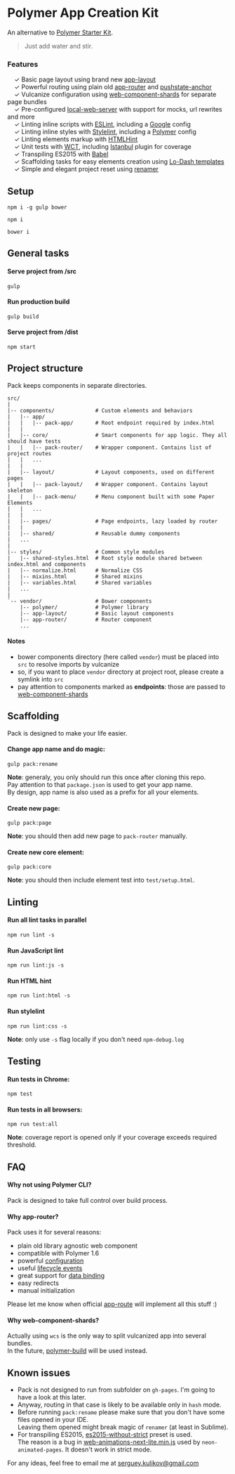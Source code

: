 # Polymer App Creation Kit

An alternative to [Polymer Starter Kit](https://github.com/PolymerElements/polymer-starter-kit).

> Just add water and stir.

### Features

&nbsp; &nbsp; ✓ Basic page layout using brand new [app-layout](https://elements.polymer-project.org/elements/app-layout)<br>
&nbsp; &nbsp; ✓ Powerful routing using plain old [app-router](https://github.com/erikringsmuth/app-router) and [pushstate-anchor](https://github.com/erikringsmuth/pushstate-anchor)<br>
&nbsp; &nbsp; ✓ Vulcanize configuration using [web-component-shards](https://github.com/PolymerLabs/web-component-shards) for separate page bundles<br>
&nbsp; &nbsp; ✓ Pre-configured [local-web-server](https://github.com/75lb/local-web-server) with support for mocks, url rewrites and more<br>
&nbsp; &nbsp; ✓ Linting inline scripts with [ESLint](http://eslint.org), including a [Google](https://github.com/google/eslint-config-google) config<br>
&nbsp; &nbsp; ✓ Linting inline styles with [Stylelint](https://github.com/stylelint/stylelint), including a [Polymer](https://github.com/web-padawan/stylelint-config-polymer) config<br>
&nbsp; &nbsp; ✓ Linting elements markup with [HTMLHint](https://github.com/yaniswang/HTMLHint)<br>
&nbsp; &nbsp; ✓ Unit tests with [WCT](https://github.com/Polymer/web-component-tester), including [Istanbul](https://github.com/thedeeno/web-component-tester-istanbul) plugin for coverage<br>
&nbsp; &nbsp; ✓ Transpiling ES2015 with [Babel](https://babeljs.io)<br>
&nbsp; &nbsp; ✓ Scaffolding tasks for easy elements creation using [Lo-Dash templates](https://lodash.com/docs#template)<br>
&nbsp; &nbsp; ✓ Simple and elegant project reset using [renamer](https://github.com/75lb/renamer)<br>

## Setup

```
npm i -g gulp bower
```

```
npm i
```

```
bower i
```

## General tasks

#### Serve project from /src

```
gulp
```

#### Run production build

```
gulp build
```

#### Serve project from /dist

```
npm start
```

## Project structure

Pack keeps components in separate directories.

```
src/
|
|-- components/             # Custom elements and behaviors
|   |-- app/
|   |   |-- pack-app/       # Root endpoint required by index.html
|   |
|   |-- core/               # Smart components for app logic. They all should have tests
|   |   |-- pack-router/    # Wrapper component. Contains list of project routes
|   |   ...
|   |
|   |-- layout/             # Layout components, used on different pages
|   |   |-- pack-layout/    # Wrapper component. Contains layout skeleton
|   |   |-- pack-menu/      # Menu component built with some Paper Elements
|   |   ...
|   |
|   |-- pages/              # Page endpoints, lazy loaded by router
|   |
|   |-- shared/             # Reusable dummy components
|   ...
|
|-- styles/                 # Common style modules
|   |-- shared-styles.html  # Root style module shared between index.html and components
|   |-- normalize.html      # Normalize CSS
|   |-- mixins.html         # Shared mixins
|   |-- variables.html      # Shared variables
|   ...
|
`-- vendor/                 # Bower components
    |-- polymer/            # Polymer library
    |-- app-layout/         # Basic layout components
    |-- app-router/         # Router component
    ...
```

#### Notes

* bower components directory (here called `vendor`) must be placed into `src` to resolve imports by vulcanize
* so, if you want to place `vendor` directory at project root, please create a symlink into `src`
* pay attention to components marked as **endpoints**: those are passed to [web-component-shards](https://github.com/PolymerLabs/web-component-shards)

## Scaffolding

Pack is designed to make your life easier.

#### Change app name and do magic:

```
gulp pack:rename
```

**Note**: generaly, you only should run this once after cloning this repo.<br>
Pay attention to that `package.json` is used to get your app name.<br>
By design, app name is also used as a prefix for all your elements.

#### Create new page:

```
gulp pack:page
```

**Note**: you should then add new page to `pack-router` manually.

#### Create new core element:

```
gulp pack:core
```

**Note**: you should then include element test into `test/setup.html`.

## Linting

#### Run all lint tasks in parallel

```
npm run lint -s
```

#### Run JavaScript lint

```
npm run lint:js -s
```

#### Run HTML hint

```
npm run lint:html -s
```

#### Run stylelint

```
npm run lint:css -s
```

**Note**: only use `-s` flag locally if you don't need `npm-debug.log`

## Testing

#### Run tests in Chrome:

```
npm test
```

#### Run tests in all browsers:

```
npm run test:all
```

**Note**: coverage report is opened only if your coverage exceeds required threshold.

## FAQ

#### Why not using Polymer CLI?

Pack is designed to take full control over build process.

#### Why app-router?

Pack uses it for several reasons:

* plain old library agnostic web component
* compatible with Polymer 1.6
* powerful [configuration](https://erikringsmuth.github.io/app-router/#/api)
* useful [lifecycle events](https://erikringsmuth.github.io/app-router/#/events)
* great support for [data binding](https://erikringsmuth.github.io/app-router/#/databinding/test)
* easy redirects
* manual initialization

Please let me know when official [app-route](https://elements.polymer-project.org/elements/app-route) will implement all this stuff :)

#### Why web-component-shards?

Actually using `wcs` is the only way to split vulcanized app into several bundles.<br>
In the future, [polymer-build](https://github.com/Polymer/polymer-build) will be used instead.

## Known issues

* Pack is not designed to run from subfolder on `gh-pages`. I'm going to have a look at this later.<br>
* Anyway, routing in that case is likely to be available only in `hash` mode.<br>
* Before running `pack:rename` please make sure that you don't have some files opened in your IDE.<br>
Leaving them opened might break magic of `renamer` (at least in Sublime).<br>
* For transpiling ES2015, [es2015-without-strict](https://github.com/fancyboynet/babel-preset-es2015-without-strict) preset is used.<br>
The reason is a bug in [web-animations-next-lite.min.js](https://github.com/web-animations/web-animations-next/issues/402) used by `neon-animated-pages`. It doesn't work in strict mode.<br>

For any ideas, feel free to email me at [serguey.kulikov@gmail.com](mailto:serguey.kulikov@gmail.com)
